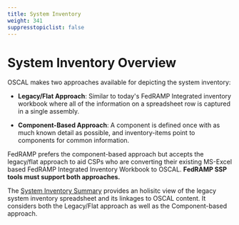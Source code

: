 ```yaml
---
title: System Inventory
weight: 341
suppresstopiclist: false
---
```

# System Inventory Overview


OSCAL makes two approaches available for depicting the system inventory:

-   **Legacy/Flat Approach**: Similar to today's FedRAMP Integrated inventory workbook where all of the information on a spreadsheet row is captured in a single assembly.

-   **Component-Based Approach**: A component is defined once with as much known detail as possible, and inventory-items point to components for common information.

FedRAMP prefers the component-based approach but accepts the legacy/flat approach to aid CSPs who are converting their existing MS-Excel based FedRAMP Integrated Inventory Workbook to OSCAL. **FedRAMP SSP tools must support both approaches.**

The [System Inventory Summary](./detail) provides an holisitc view of the legacy system inventory spreadsheet and its linkages to OSCAL content. It considers both the Legacy/Flat approach as well as the Component-based approach.
